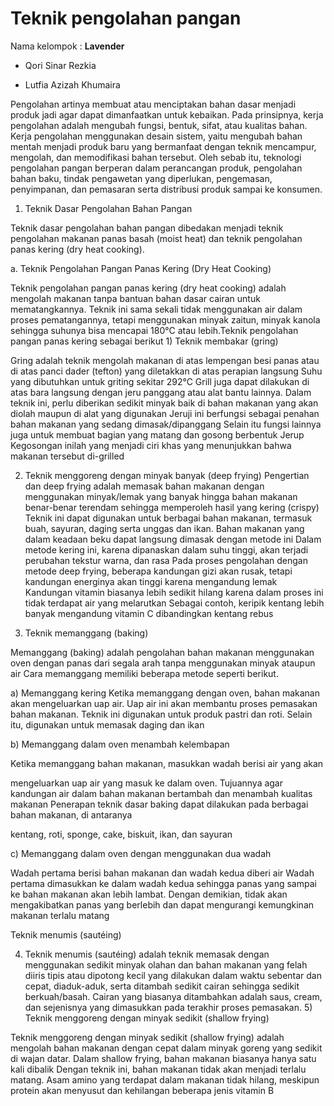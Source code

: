 # Teknik pengolahan pangan

Nama kelompok : **Lavender**
- Qori Sinar Rezkia

- Lutfia Azizah Khumaira

Pengolahan artinya membuat atau menciptakan bahan dasar menjadi produk jadi agar dapat dimanfaatkan untuk kebaikan. Pada prinsipnya, kerja pengolahan adalah mengubah fungsi, bentuk, sifat, atau kualitas bahan. Kerja pengolahan menggunakan desain sistem, yaitu mengubah bahan mentah menjadi produk baru yang bermanfaat dengan teknik mencampur, mengolah, dan memodifikasi bahan tersebut. Oleh sebab itu, teknologi pengolahan pangan berperan dalam perancangan produk, pengolahan bahan baku, tindak pengawetan yang diperlukan, pengemasan, penyimpanan, dan pemasaran serta distribusi produk sampai ke konsumen.

1. Teknik Dasar Pengolahan Bahan Pangan

Teknik dasar pengolahan bahan pangan dibedakan menjadi teknik pengolahan makanan panas basah (moist heat) dan teknik pengolahan panas kering (dry heat cooking).

a. Teknik Pengolahan Pangan Panas Kering (Dry Heat Cooking)

Teknik pengolahan pangan panas kering (dry heat cooking) adalah mengolah makanan tanpa bantuan bahan dasar cairan untuk mematangkannya. Teknik ini sama sekali tidak menggunakan air dalam proses pematangannya, tetapi menggunakan minyak zaitun, minyak kanola sehingga suhunya bisa mencapai 180°C atau lebih.Teknik pengolahan pangan panas kering sebagai berikut 1) Teknik membakar (gring)

Gring adalah teknik mengolah makanan di atas lempengan besi panas atau di atas panci dader (tefton) yang diletakkan di atas perapian langsung Suhu yang dibutuhkan untuk griting sekitar 292°C Grill juga dapat dilakukan di atas bara langsung dengan jeru panggang atau alat bantu lainnya. Dalam teknik ini, perlu diberikan sedikit minyak baik di bahan makanan yang akan diolah maupun di alat yang digunakan Jeruji ini berfungsi sebagai penahan bahan makanan yang sedang dimasak/dipanggang Selain itu fungsi lainnya juga untuk membuat bagian yang matang dan gosong berbentuk Jerup Kegosongan inilah yang menjadi ciri khas yang menunjukkan bahwa makanan tersebut di-grilled

2) Teknik menggoreng dengan minyak banyak (deep frying) Pengertian dan deep frying adalah memasak bahan makanan dengan menggunakan minyak/lemak yang banyak hingga bahan makanan benar-benar terendam sehingga memperoleh hasil yang kering (crispy) Teknik ini dapat digunakan untuk berbagai bahan makanan, termasuk buah, sayuran, daging serta unggas dan ikan. Bahan makanan yang dalam keadaan beku dapat langsung dimasak dengan metode ini Dalam metode kering ini, karena dipanaskan dalam suhu tinggi, akan terjadi perubahan tekstur warna, dan rasa Pada proses pengolahan dengan metode deep frying, beberapa kandungan gizi akan rusak, tetapi kandungan energinya akan tinggi karena mengandung lemak Kandungan vitamin biasanya lebih sedikit hilang karena dalam proses ini tidak terdapat air yang melarutkan Sebagai contoh, keripik kentang lebih banyak mengandung vitamin C dibandingkan kentang rebus

3) Teknik memanggang (baking)

Memanggang (baking) adalah pengolahan bahan makanan menggunakan oven dengan panas dari segala arah tanpa menggunakan minyak ataupun air Cara memanggang memiliki beberapa metode seperti berikut.

a) Memanggang kering Ketika memanggang dengan oven, bahan makanan akan mengeluarkan uap air. Uap air ini akan membantu proses pemasakan bahan makanan. Teknik ini digunakan untuk produk pastri dan roti. Selain itu, digunakan untuk memasak daging dan ikan

b) Memanggang dalam oven menambah kelembapan

Ketika memanggang bahan makanan, masukkan wadah berisi air yang akan

mengeluarkan uap air yang masuk ke dalam oven. Tujuannya agar kandungan air dalam bahan makanan bertambah dan menambah kualitas makanan Penerapan teknik dasar baking dapat dilakukan pada berbagai bahan makanan, di antaranya

kentang, roti, sponge, cake, biskuit, ikan, dan sayuran

c) Memanggang dalam oven dengan menggunakan dua wadah

Wadah pertama berisi bahan makanan dan wadah kedua diberi air Wadah pertama dimasukkan ke dalam wadah kedua sehingga panas yang sampai ke bahan makanan akan lebih lambat. Dengan demikian, tidak akan mengakibatkan panas yang berlebih dan dapat mengurangi kemungkinan makanan terlalu matang

Teknik menumis (sautéing)

4) Teknik menumis (sautéing) adalah teknik memasak dengan menggunakan sedikit minyak olahan dan bahan makanan yang felah diiris tipis atau dipotong kecil yang dilakukan dalam waktu sebentar dan cepat, diaduk-aduk, serta ditambah sedikit cairan sehingga sedikit berkuah/basah. Cairan yang biasanya ditambahkan adalah saus, cream, dan sejenisnya yang dimasukkan pada terakhir proses pemasakan. 5) Teknik menggoreng dengan minyak sedikit (shallow frying)

Teknik menggoreng dengan minyak sedikit (shallow frying) adalah mengolah bahan makanan dengan cepat dalam minyak goreng yang sedikit di wajan datar. Dalam shallow frying, bahan makanan biasanya hanya satu kali dibalik Dengan teknik ini, bahan makanan tidak akan menjadi terlalu matang. Asam amino yang terdapat dalam makanan tidak hilang, meskipun protein akan menyusut dan kehilangan beberapa jenis vitamin B
